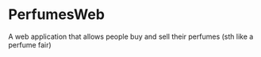 # PerfumesWeb
A web application that allows people buy and sell their perfumes (sth like a perfume fair) 